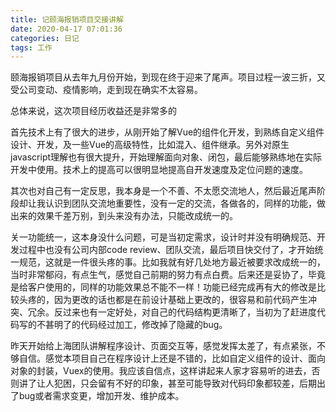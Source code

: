 ```yaml
---
title: 记颐海报销项目交接讲解
date: 2020-04-17 07:01:36
categories: 日记
tags: 工作
---
```

颐海报销项目从去年九月份开始，到现在终于迎来了尾声。项目过程一波三折，又
受公司变动、疫情影响，走到现在确实不太容易。

总体来说，这次项目经历收益还是非常多的

首先技术上有了很大的进步，从刚开始了解Vue的组件化开发，到熟练自定义组件设计、开发，及一些Vue的高级特性，比如混入、组件继承。另外对原生javascript理解也有很大提升，开始理解面向对象、闭包，最后能够熟练地在实际开发中使用。技术上的提高可以很明显地提高自开发速度及定位问题的速度。

其次也对自己有一定反思，我本身是一个不善、不太愿交流地人，然后最近尾声阶段却让我认识到团队交流地重要性，没有一定的交流，各做各的，同样的功能，做出来的效果千差万别，到头来没有办法，只能改成统一的。

关一功能统一，这本身没什么问题，可是当初定需求，设计时并没有明确规范、开发过程中也没有公司内部code review、团队交流，最后项目快交付了，才开始统一规范，这就是一件很头疼的事。比如我就有好几处地方最近被要求改成统一的，当时非常郁闷，有点生气，感觉自己前期的努力有点白费。后来还是妥协了，毕竟是给客户使用的，同样的功能效果总不能不一样！功能已经完成再有大的修改是比较头疼的，因为更改的话也都是在前设计基础上更改的，很容易和前代码产生冲突、冗余。反过来也有一定好处，对自己的代码结构更清晰了，当初为了赶进度代码写的不甚明了的代码经过加工，修改掉了隐藏的bug。

昨天开始给上海团队讲解程序设计、页面交互等，感觉发挥太差了，有点紧张，不够自信。感觉本项目自己在程序设计上还是不错的，比如自定义组件的设计、面向对象的封装，Vuex的使用。我应该自信点，这样讲起来人家才容易听的进去，否则讲了让人犯困，只会留有不好的印象，甚至可能导致对代码印象都较差，后期出了bug或者需求变更，增加开发、维护成本。

